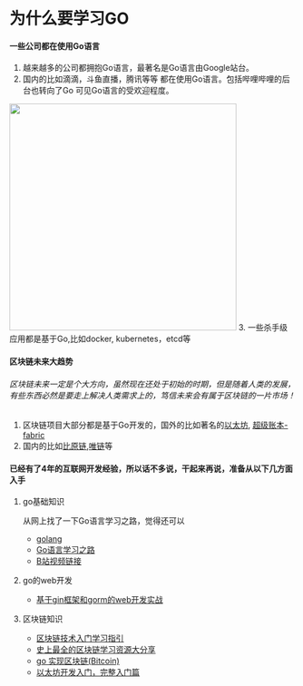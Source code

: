 # 为什么要学习GO

#### 一些公司都在使用Go语言
1. 越来越多的公司都拥抱Go语言，最著名是Go语言由Google站台。
2. 国内的比如滴滴，斗鱼直播，腾讯等等 都在使用Go语言。包括哔哩哔哩的后台也转向了Go 可见Go语言的受欢迎程度。
<img width="400px" src="_media/Go/usegocompany.png">
3. 一些杀手级应用都是基于Go,比如docker, kubernetes，etcd等

#### 区块链未来大趋势
###### 区块链未来一定是个大方向，虽然现在还处于初始的时期，但是随着人类的发展，有些东西必然是要走上解决人类需求上的，笃信未来会有属于区块链的一片市场！
1. 区块链项目大部分都是基于Go开发的，国外的比如著名的[以太坊](https://github.com/ethereum/go-ethereum.git), [超级账本-fabric](https://github.com/hyperledger/fabric)
2. 国内的比如[比原链](https://bytom.io/zh/),[唯链](https://www.vechain.com/cn/)等

#### 已经有了4年的互联网开发经验，所以话不多说，干起来再说，准备从以下几方面入手

1.  go基础知识

    从网上找了一下Go语言学习之路，觉得还可以

    -   [golang](https://www.kancloud.cn/liupengjie/go/570005)
    -   [Go语言学习之路](https://www.liwenzhou.com/posts/Go/go_menu/)
    -   [B站视频链接](https://space.bilibili.com/4638193/channel/detail?cid=66016)

2.  go的web开发

    -   [基于gin框架和gorm的web开发实战 ](https://www.bilibili.com/video/BV1gJ411p7xC?from=search&seid=17271204364476438146)

3.  区块链知识

    -   [区块链技术入门学习指引](https://learnblockchain.cn/2018/01/11/guide)
    -   [史上最全的区块链学习资源大分享](https://bihu.com/article/67257)
    -   [go 实现区块链(Bitcoin)](https://learnblockchain.cn/article/577)
    -   [以太坊开发入门，完整入门篇](https://me.tryblockchain.org/getting-up-to-speed-on-ethereum.html)







